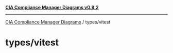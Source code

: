 [**CIA Compliance Manager Diagrams v0.8.2**](../../README.md)

***

[CIA Compliance Manager Diagrams](../../modules.md) / types/vitest

# types/vitest
